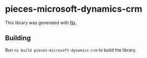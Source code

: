 # pieces-microsoft-dynamics-crm

This library was generated with [Nx](https://nx.dev).

## Building

Run `nx build pieces-microsoft-dynamics-crm` to build the library.
